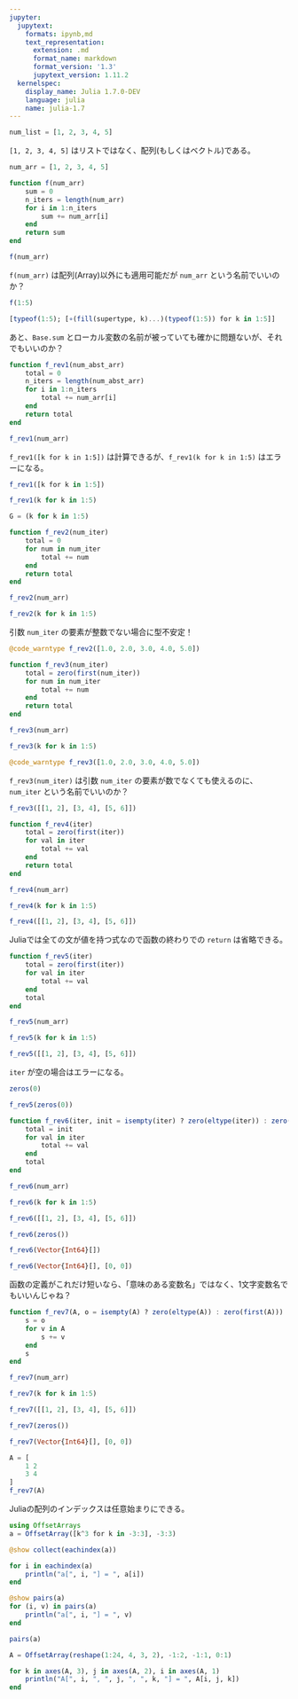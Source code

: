 ```yaml
---
jupyter:
  jupytext:
    formats: ipynb,md
    text_representation:
      extension: .md
      format_name: markdown
      format_version: '1.3'
      jupytext_version: 1.11.2
  kernelspec:
    display_name: Julia 1.7.0-DEV
    language: julia
    name: julia-1.7
---
```


```julia
num_list = [1, 2, 3, 4, 5]
```

`[1, 2, 3, 4, 5]` はリストではなく、配列(もしくはベクトル)である。

```julia
num_arr = [1, 2, 3, 4, 5]
```

```julia
function f(num_arr)
    sum = 0
    n_iters = length(num_arr)
    for i in 1:n_iters
        sum += num_arr[i]
    end
    return sum
end

f(num_arr)
```

`f(num_arr)` は配列(Array)以外にも適用可能だが `num_arr` という名前でいいのか？

```julia
f(1:5)
```

```julia
[typeof(1:5); [∘(fill(supertype, k)...)(typeof(1:5)) for k in 1:5]]
```

あと、`Base.sum` とローカル変数の名前が被っていても確かに問題ないが、それでもいいのか？

```julia
function f_rev1(num_abst_arr)
    total = 0
    n_iters = length(num_abst_arr)
    for i in 1:n_iters
        total += num_arr[i]
    end
    return total
end

f_rev1(num_arr)
```

`f_rev1([k for k in 1:5])` は計算できるが、`f_rev1(k for k in 1:5)` はエラーになる。

```julia
f_rev1([k for k in 1:5])
```

```julia
f_rev1(k for k in 1:5)
```

```julia
G = (k for k in 1:5)
```

```julia
function f_rev2(num_iter)
    total = 0
    for num in num_iter
        total += num
    end
    return total
end

f_rev2(num_arr)
```

```julia
f_rev2(k for k in 1:5)
```

引数 `num_iter` の要素が整数でない場合に型不安定！

```julia
@code_warntype f_rev2([1.0, 2.0, 3.0, 4.0, 5.0])
```

```julia
function f_rev3(num_iter)
    total = zero(first(num_iter))
    for num in num_iter
        total += num
    end
    return total
end

f_rev3(num_arr)
```

```julia
f_rev3(k for k in 1:5)
```

```julia
@code_warntype f_rev3([1.0, 2.0, 3.0, 4.0, 5.0])
```

`f_rev3(num_iter)` は引数 `num_iter` の要素が数でなくても使えるのに、`num_iter` という名前でいいのか？

```julia
f_rev3([[1, 2], [3, 4], [5, 6]])
```

```julia
function f_rev4(iter)
    total = zero(first(iter))
    for val in iter
        total += val
    end
    return total
end

f_rev4(num_arr)
```

```julia
f_rev4(k for k in 1:5)
```

```julia
f_rev4([[1, 2], [3, 4], [5, 6]])
```

Juliaでは全ての文が値を持つ式なので函数の終わりでの `return` は省略できる。

```julia
function f_rev5(iter)
    total = zero(first(iter))
    for val in iter
        total += val
    end
    total
end

f_rev5(num_arr)
```

```julia
f_rev5(k for k in 1:5)
```

```julia
f_rev5([[1, 2], [3, 4], [5, 6]])
```

`iter` が空の場合はエラーになる。

```julia
zeros(0)
```

```julia
f_rev5(zeros(0))
```

```julia
function f_rev6(iter, init = isempty(iter) ? zero(eltype(iter)) : zero(first(iter)))
    total = init
    for val in iter
        total += val
    end
    total
end

f_rev6(num_arr)
```

```julia
f_rev6(k for k in 1:5)
```

```julia
f_rev6([[1, 2], [3, 4], [5, 6]])
```

```julia
f_rev6(zeros())
```

```julia
f_rev6(Vector{Int64}[])
```

```julia
f_rev6(Vector{Int64}[], [0, 0])
```

函数の定義がこれだけ短いなら、「意味のある変数名」ではなく、1文字変数名でもいいんじゃね？

```julia
function f_rev7(A, o = isempty(A) ? zero(eltype(A)) : zero(first(A)))
    s = o
    for v in A
        s += v
    end
    s
end

f_rev7(num_arr)
```

```julia
f_rev7(k for k in 1:5)
```

```julia
f_rev7([[1, 2], [3, 4], [5, 6]])
```

```julia
f_rev7(zeros())
```

```julia
f_rev7(Vector{Int64}[], [0, 0])
```

```julia
A = [
    1 2
    3 4
]
f_rev7(A)
```

Juliaの配列のインデックスは任意始まりにできる。

```julia
using OffsetArrays
a = OffsetArray([k^3 for k in -3:3], -3:3)
```

```julia
@show collect(eachindex(a))

for i in eachindex(a)
    println("a[", i, "] = ", a[i])
end
```

```julia
@show pairs(a)
for (i, v) in pairs(a)
    println("a[", i, "] = ", v)
end
```

```julia
pairs(a)
```

```julia
A = OffsetArray(reshape(1:24, 4, 3, 2), -1:2, -1:1, 0:1)
```

```julia
for k in axes(A, 3), j in axes(A, 2), i in axes(A, 1)
    println("A[", i, ", ", j, ", ", k, "] = ", A[i, j, k])
end
```

```julia

```
